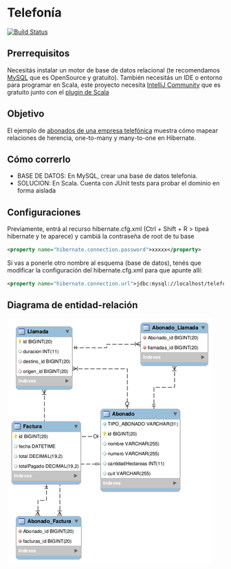 # Telefonía

[![Build Status](https://www.travis-ci.org/uqbar-project/eg-telefonia-hibernate-scala.svg?branch=master)](https://www.travis-ci.org/uqbar-project/eg-telefonia-hibernate-scala)

## Prerrequisitos
Necesitás instalar un motor de base de datos relacional (te recomendamos [MySQL](https://www.mysql.com/) que es OpenSource y gratuito).
También necesitás un IDE o entorno para programar en Scala, este proyecto necesita [IntelliJ Community](https://www.jetbrains.com/idea/) que es gratuito junto con el [plugin de Scala](https://www.jetbrains.com/help/idea/discover-intellij-idea-for-scala.html)

## Objetivo
El ejemplo de [abonados de una empresa telefónica](https://sites.google.com/site/utndesign/material/guia-de-ejercicios/guia-modelado-datos/orm_telefonia) muestra cómo mapear relaciones de herencia, one-to-many y many-to-one en Hibernate.

## Cómo correrlo

* BASE DE DATOS: En MySQL, crear una base de datos telefonia.
* SOLUCION: En Scala. Cuenta con JUnit tests para probar el dominio en forma aislada

## Configuraciones
Previamente, entrá al recurso hibernate.cfg.xml (Ctrl + Shift + R > tipeá hibernate y te aparece) y 
cambiá la contraseña de root de tu base

``` xml
<property name="hibernate.connection.password">xxxxx</property>
```

Si vas a ponerle otro nombre al esquema (base de datos), tenés que modificar la configuración del hibernate.cfg.xml 
para que apunte allí:

``` xml
<property name="hibernate.connection.url">jdbc:mysql://localhost/telefonia</property>
```

## Diagrama de entidad-relación

![Solución](https://github.com/uqbar-project/eg-telefonia-hibernate-xtend/blob/master/docs/DER.png)
